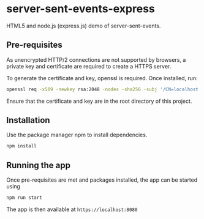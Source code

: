 # server-sent-events-express

HTML5 and node.js (express.js) demo of server-sent-events.

## Pre-requisites

As unencrypted HTTP/2 connections are not supported by browsers, a private key and certificate are required to create a HTTPS server.

To generate the certificate and key, openssl is required. Once installed, run:

```bash
openssl req -x509 -newkey rsa:2048 -nodes -sha256 -subj '/CN=localhost' -keyout localhost-privkey.pem -out localhost-cert.pem
```

Ensure that the certificate and key are in the root directory of this project.

## Installation

Use the package manager npm to install dependencies.

```bash
npm install
```

## Running the app

Once pre-requisites are met and packages installed, the app can be started using

```bash
npm run start
```

The app is then available at `https://localhost:8080`
